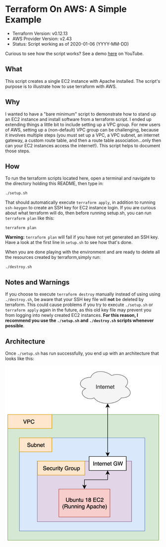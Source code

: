 # Terraform On AWS: A Simple Example

- Terraform Version: v0.12.13
- AWS Provider Version: v2.43
- Status: Script working as of 2020-01-06 (YYYY-MM-DD)

Curious to see how the script works? See a demo [here](https://www.youtube.com/watch?v=uMdw_BbeYAM) on YouTube. 

## What

This script creates a single EC2 instance with Apache installed. The script's purpose is to illustrate how to use terraform with AWS.

## Why

I wanted to have a "bare minimum" script to demonstrate how to stand up an EC2 instance and install software from a terraform script. I ended up extending things a little bit to include setting up a VPC group. For new users of AWS, setting up a (non-default) VPC group can be challenging, because it involves multiple steps (you must set up a VPC, a VPC subnet, an internet gateway, a custom route table, and then a route table association...only then can your EC2 instances access the internet!). This script helps to document those steps. 

## How 

To run the terraform scripts located here, open a terminal and navigate to the directory holding this README, then type in:

```
./setup.sh
```

That should automatically execute `terraform apply`, in addition to running `ssh-keygen` to create an SSH key for EC2 instance login. If you are curious about what terraform will do, then before running setup.sh, you can run `terraform plan` like this:

```
terraform plan
```

**Warning:** `terraform plan` will fail if you have not yet generated an SSH key. Have a look at the first line in `setup.sh` to see how that's done.

When you are done playing with the environment and are ready to delete all the resources created by terraform,simply run:

```
./destroy.sh
```

## Notes and Warnings

If you choose to execute `terraform destroy` manually instead of using using `./destroy.sh`, be aware that your SSH key file will **not** be deleted by terraform. This could cause problems if you try to execute `./setup.sh` or `terraform apply` again in the future, as this old key file may prevent you from logging into newly created EC2 instances. **For this reason, I recommend you use the `./setup.sh` and `./destroy.sh` scripts whenever possible**. 

## Architecture

Once `./setup.sh` has run successfully, you end up with an architecture that looks like this:

![Simple Webserver on AWS](diagrams/terraform_on_aws.png)

